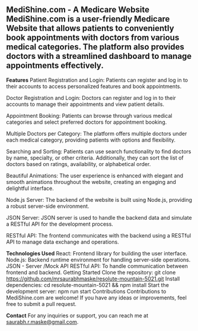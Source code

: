 ****MediShine.com - A Medicare Website****
MediShine.com is a user-friendly Medicare Website that allows patients to conveniently book appointments with doctors from various medical categories. The platform also provides doctors with a streamlined dashboard to manage appointments effectively.
--------------------------------------------------------------------------------------------


****Features****
Patient Registration and Login: Patients can register and log in to their accounts to access personalized features and book appointments.

Doctor Registration and Login: Doctors can register and log in to their accounts to manage their appointments and view patient details.

Appointment Booking: Patients can browse through various medical categories and select preferred doctors for appointment booking.

Multiple Doctors per Category: The platform offers multiple doctors under each medical category, providing patients with options and flexibility.

Searching and Sorting: Patients can use search functionality to find doctors by name, specialty, or other criteria. Additionally, they can sort the list of doctors based on ratings, availability, or alphabetical order.

Beautiful Animations: The user experience is enhanced with elegant and smooth animations throughout the website, creating an engaging and delightful interface.

Node.js Server: The backend of the website is built using Node.js, providing a robust server-side environment.

JSON Server: JSON server is used to handle the backend data and simulate a RESTful API for the development process.

RESTful API: The frontend communicates with the backend using a RESTful API to manage data exchange and operations.

****Technologies Used****
React: Frontend library for building the user interface.
Node.js: Backend runtime environment for handling server-side operations.
JSON - Server /Mock API
RESTful API: To handle communication between frontend and backend.
Getting Started
Clone the repository: git clone https://github.com/mrsaurabhmaske/resolute-mountain-5021.git
Install dependencies: cd resolute-mountain-5021 && npm install
Start the development server: npm run start
Contributions
Contributions to MediShine.com are welcome! If you have any ideas or improvements, feel free to submit a pull request.

****Contact****
For any inquiries or support, you can reach me at saurabh.r.maske@gmail.com.
